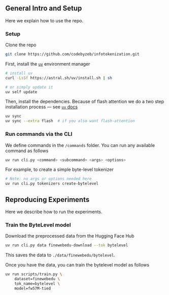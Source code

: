 ## General Intro and Setup

Here we explain how to use the repo.


### Setup

Clone the repo

```bash
git clone https://github.com/codebyzeb/infotokenization.git
```

First, install the [`uv`](https://docs.astral.sh/uv/concepts/projects) environment manager

```bash
# install uv
curl -LsSf https://astral.sh/uv/install.sh | sh

# or simply update it
uv self update
```

Then, install the dependencies. Because of flash attention we do a two step installation process —
see [`uv` docs](https://docs.astral.sh/uv/concepts/projects/config/#build-isolation)

```bash
uv sync
uv sync --extra flash  # if you also want flash-attention
```


### Run commands via the CLI

We define commands in the `/commands` folder. You can run any available command as follows

```bash
uv run cli.py <command> <subcommand> <args> <options>
```


For example, to create a simple byte-level tokenizer

```bash
# Note: no args or options needed here
uv run cli.py tokenizers create-bytelevel
```




## Reproducing Experiments

Here we describe how to run the experiments.


### Train the ByteLevel model

Download the preprocessed data from the Hugging Face Hub

```bash
uv run cli.py data finewebedu-download --tok bytelevel
```

This saves the data to `./data/finewebedu/bytelevel`.

Once you have the data, you can train the bytelevel model as follows

```bash
uv run scripts/train.py \
    dataset=finewebedu \
    tok_name=bytelevel \
    model=fw57M-tied
```